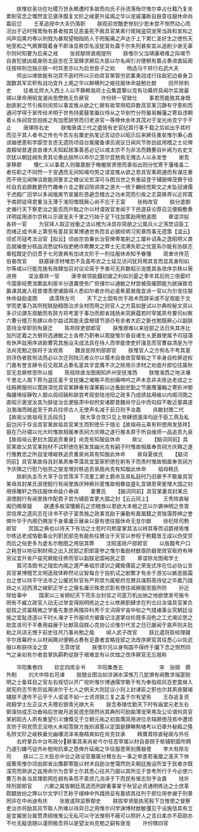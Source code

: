 <!-- { "loadSidebar": true } -->
　　朕惟钦圣功在社稷万世永赖遭时多故而向氏子孙流落殆尽惟尔幸占仕籍乃复坐累削官念之慨然宜见襃序既复文阶之峻更升延阁之华以宠戚藩断自朕意往服休命尚葢前愆
　　王革追授中大夫仍落职
　　朕观前世酷吏惨刻少恩未尝不恻然动心而况出于近时残鸷殆有甚者按其见恶虽死不赦具官某素行隂贼盗窃宠荣当政和宣和之间声熖熏灼専以刑戮为暴观望相指防人于罔寃痛之声达于上下累仁圣好生之徳伤天地至和之气厥罪既着身不即诛显秩崇名没犹冐处葢于尔失刑甚矣宜从追削少谢无辜尔则何知要为后来之戒
　　张叔献除直阁提刑
　　朕惟尔父当靖康艰难之际竭节自奋犯彼凶威身防北庭忠在王室肆求厥后大臣以尔名闻引对便朝有嘉占奏进直延阁往按祥刑岂独示朕一时异恩亦以为后世臣子之劝
　　杨选马千转行右武大夫
　　师出以律故能有功赏不逾时所以示劝具官某智穷武畧勇冠戎行往敌犯边奋身卫国数其军实积有战功宜升上阁之华以聨横列之峻往服休命益勉壮猷
　　田开除刺史
　　往者北师大入西土人以不静赖我将士云集霆撃以克有功幕府具闻尔实居最锡以褒命用昭宠渥尚思懋勉无负厥官
　　许份转一官致仕
　　事君而能致其身既励匪躬之节引疾则闵劳以事宜推从欲之仁厥有故常用昭异数具官某沉静有守恵和而通问学得于家传经术明于世务持槖簮笔徧仪侍从之华剖竹分符屡易翰藩之寄自违朝着乆佚祠宫忽抱疾之有加愿辞劳而归老进官一等俾休余年其茂对于宠光尚克宁于干止
　　唐煇除右史
　　朕惟唐虞三代之盛皆有史官纪其行事千载之后如出乎其时而见乎其人者书之传也今吾左右置史执笔记言动亦以昭示后来厥任重矣惟尔秉心直谅廸徳恵和学靡空言虑无遗防顷自台属擢备谏员谠议日闻风节弥劲兹用稽之士论俾直殿坳昔遂良由谏大夫知起居事善恶必记以戒太宗不为非法而魏謩自补阙为右史文宗犹以朝廷阙失责其论奏此朕所以命尔之意尔宜勉焉无愧古人以永发誉
　　谢克家移郡
　　懐仁义以事君入则罄嘉猷于帷幄居贤徳而善俗出则分忧寄于藩维虽二者任职之不同然一于宠遇而无间矧竭均劳之请宜推从欲之恩具官某疏通而有谋庄重而不倚见闻殚洽故能洞羣言之微议论宏深可与图当世之务蚤延登于辅弼俾茂賛于经纶自去岩廊数更符竹趣奉介圭之觐诏陪讲席之游大一统于麟经觉斯文之未坠冠诸儒于虎殿广旧学以多闻俄爽节宣屡形恳避念稽古之功未究而引疾之志莫移畀以近邦寛予南顾徒得君重当无薄于淮阳惟既厥心尚不忘于王室
　　张绚改官
　　朕分遣御史循行天下察吏治之能否而升黜之尔以材谞效官发闻于下邑遂获论荐召见便殿敷奏详明兹用进尔京秩以示襃宠夫千里之行始于足下往加策励用勉逺图
　　章谊洪拟各转一官
　　为官择人取正铨衡之法以稽为决具存简册之公属兵火之荡焚诏臣工而绪正成书来上第劳有差具官某博通世务而言必据经明习宪章而事无遗策【谊云】顷贰司冦考法治官【拟云】顷由宗伯兼长治官俾専笔削之工厘补诏条之逸昭明义类迄就编誊分核品流悉従科指吏絶诈欺舞文之弊士无流滞失职之忧寔系尔能有协朕志章程既定仍旧贯于七司褒典有加进文阶于一列往服休命知予眷懐
　　周聿许抟范伯奋改官
　　朕寤寐求材唯恐不及虽布衣之士延见访问犹将用其言而显其身矧如尔等咸以行能克施有政肆加召对议论简于予衷可无异数昭示宠奬其各改序京秩以需进用
　　梁汝嘉转一官
　　唐李巽领盐鐡初嵗之利如刘晏之季年其后则三倍晏时今国家经费浩繁盐利居半分道置使务广赀储尔以通敏之材尝被简擢颇能为朕操致竒赢课其嵗入视昔増羡使诸路得人悉如尔者亦何必逺希晏巽哉宜进一官以为尔宠往服休命益励逺图
　　虞澐除左司
　　天下之士固有优于政术而辞采或不足观能于文学而吏事乃其所短朕励精图治求全材而用之则官人之方莫如歴试以尔典校秘文资以多识论譔东观敏而有辞方将考寔于事功而郎省践扬未究厥蕴若时宰属夙号要司纠察六曹分摠万务肆以命尔益试其能夫盘根错节游刅有余者大匠之斵也勉既厥心以副朕意待汝举职则有襃迁
　　陈昻除吏部郎官
　　朕惟艰难以来铨部之法日失其序比加刋定着之方册将选通敏之士各修乃职奉以周旋惟尔奋自诸生乆更器使属予司冦蔼有休声兹用序进剧曹究其施设夫成法具在待人而举能使吏奸寖息而官曹益清是为守法尚克勉之朕将于汝观焉
　　魏良臣除刑部郎官
　　朕惟官人之方徇名不考其寔则浮伪者胜徇法而必以次迁则陆沉者众尔以儒术自奋效官辇毂之下率身自检屏迹权门嘉有誉言肆令召见观其占奏名寔具孚宜膺不次之除用示求材之劝亟升郎位往属秋官无怠厥修思所以报
　　陈规除直龙图阁知庐州安抚淮西
　　朕惟淮西之地沃壤千里北人南下莽为盗区虽干戈扰攘之难略平而创痛呻吟之声未息非夫练达老成之士往殿厥服何以寛朕深忧具官某静重有谋果毅以达蚤励忠勤之节屡膺藩翰之寄折冲御侮疆埸绥静牧人御众闾阎辑和朕尝考观安陆池阳之政多乃成绩兹用峻以内阁河图之直昭示褒宠汝其为朕徙治合淝振肃中权拊安诸郡昔魏尚守云中而匃奴不敢近塞龚遂治渤海而贼盗至于弃兵往师古人无使声名减于前日则予汝嘉
　　呉敏封赠二代【故祖父故祖母王氏段氏】
　　朕大享合宫只见上帝肆颁渥泽均迨于臣工燕及私庭岂间于存没具官某故祖具官某生而积徳乐于隠沦【故祖母云素有积徳用发慈祥】报在乃孙寝以光大时惟故相属奉贡祠方庆赐之遂行推本原于所自维师一品追贲九泉【故祖母云更封大国追贲重泉】尚克有知服兹休命
　　故父
　　【脑词同前】具官某故父具官某抱材不试积徳在躬发其幽光克有嗣子时惟故相属奉贡祠方庆赐之遂行推教忠之所自宠増峻秩追贲重泉尚其有知服此休命
　　故母夏侯氏
　　【脑词同前】具官某故母具封某夙奉苹藻具宜室家积徳在躬有子而贵时惟故相属奉贡祠方予庆赐之行慰乃劬劳之报宠増封秩追贲泉扃尚克有知服此休命
　　祖母韩氏
　　朕躬执圭币大享于合宫霈泽下流羣工卿士爵命及其私庭时乃旧章予不敢废具官某母具封某氏淑徳懿行有闻里族庆种厥孙寔惟故相眷兹盛礼宜锡恩荣爰増大国之封用侈雕轩之饰往服休命益介寿祺
　　妻曹氏
　　【脑词同前】具官某妻具封某氏淑徳懿行有闻里族作配君子尝为辅臣宜更大国之封【云云同上】
　　王秀除直秘阁仍赐章服
　　朕遭多故深懐磐石之宗睦族以恩欲大本根之芘以尔袭神明之贵胄崇信厚之遗风志在诗书不骄于富贵施之政事克励于廉勤有嘉属籍之贤独蔼荐绅之誉俾升华于内阁仍赐宠于身章庸示展亲以襃有徳往服休命无怠尔猷
　　徐杞除司勲郎官
　　赏国之典也以待天下有功之士若时司勲寔掌其法以辨其等而诏爵禄焉惟尔练达老成恪勤事业列职民部克有能称往賛治于天官以参校于勲籍昔王成以伪受赏而后之俗吏多为虚名尔勉图之用惩其弊
　　沈昭逺除户部郎官
　　以版籍考户口之耗登以地征制财用之出入民部之职郎寔参之惟尔蚤励材猷亟防器使效官枢府有禆宻议宜升省户益究厥能往修而官以副朕足国裕民之意
　　章谊除龙图阁学士
　　寳河洛图书之瑞宏内阁之邃严奉祖宗谟训之藏极儒臣之荣宠式序在位必协公言具官某博稽艺文明逹政体粹然论议智每合于投机试之剧繁才有余于游刃以嫉恶振霜台之誉以持平守法寺之公擢贰秋官有严邦禁为属枢府克賛兵谋蔚髙侍従之华嘉乃践扬之乆冠西清之峻职正学士之隆名庸示殊恩式彰有徳往祗厥服思振所防
　　孙近除给事中
　　国家以三省纲纪天下而东台封驳之司寔万机出纳之地欲使发号施令罔有不臧立政官人动无过举宜得刚明练达之士以修厥职肆求在列佥曰汝谐具官某负挺拔之资冨精微之学蚤先羣彦再掇异科秀于文词得宇宙中和之气措诸事业究朝廷设施之宜耻违道以干时乆淹才于外服顷方擢备记注遂掌丝纶既多润色之工尤竭论思之助宜进司于平奏用益展于壮猷简自朕心克协公论惟尔代言之日已屡闻于直声则夫批勑之风谅无愧于前史往共乃事尚勉之哉
　　闻人武子改官
　　朕比遣将臣经理疆宇尔居幕府乆以材闻赐对便朝占奏有足嘉者宜略铨部之法改序厥官其往悉心以佐武服以称朕待汝之意
　　王雰改官
　　朕惟尔兄以身徇国不得终于牖下念之恻然同气之亲如有尔者尝掌执羁靮従朕于艰难宜有以优恤之改序厥官无忘报称





　　华阳集巻四
　　钦定四库全书
　　华阳集巻五　　　　　　　宋　张纲　撰外制
　　刘大中除右司谏
　　朕兢业图治如涉渊氷深惟万几犹惧有阙敷求端寔刚明之士备耳目之官左右规切以开广视听惟尔博通儒学敢于有为奉指观风百吏震耸入居宪府志节弥厉兹用进尔于七人之例夫大则廷议小则上封谏臣之职也尔其夙夜罄竭辅朕不逮传不云乎千人诺诺不如一士谔谔朕三复之盖于尔有望焉
　　王存追复资政殿学士左正议大夫赠右银青光禄大夫
　　朕念泰陵忧勤天下时有庙堂元老左右弼谐协成丕功垂裕后世嵗月逝矣遗忠隠然尚其典刑可励媮薄宠荣弗及公论谓何具官某躬蹈古人夙有重望引义慷慨见于立朝元祐之初首膺简用进位丞辖厥徳茂焉中遭烦言防于钩党赍志没地乆未昭雪朕方旌别淑慝以定国是肆畴勲绪考以旧章升秘殿之隆名陟文阶之峻秩垂光幽壤流泽来裔精爽如在尚克钦承
　　韩膺胄除直秘阁与外任
　　右府掌兵中台布政分厥事其来尚矣今尔任吾宰属以材自奋顾于枢辅职靡所闗乃遽引嫌丐従外补勉徇抗章之恳俾升延阁之华往服恩荣别膺器使
　　李大有除左司
　　朕以二三大臣总中台之政设官置属分賛左右一事之举差若毫厘之逺天下休戚繋焉惟尔顷由郎省出膺郡寄能以材术自励治誉蔼然则夫朝廷施设所宜于民者亦既深究而熟讲之兹用命尔为吾宰士尔其悉心往共乃服以其所见于昔考所行于今必使六曹万务各当其理若网在纲有条而不紊庶几流泽于下而民有惬志则予汝嘉
　　钱圻除刑部郎官
　　六卿之属皆朝廷髙选而刑辟重事掌于秋官必资通明练达之士庶革颇纇放纷之弊以尔文学行艺称于缙绅中外践扬显有嘉绩其往列于郎位用参谳于刑章罔非在中尚迪有庆
　　张致逺除监察御史
　　朕拔举贤能执宪毂下岂惟使之督察吏治亦将励其风节取人所难以待异日之用惟尔问学渊博材猷敏彊见于设施信其有立是宜擢居台属赞肃纲维惟公无私可以守法惟明不蔽可以照奸人之言曰柔亦不茹刚亦不吐无縦诡随以谨罔极吾将以是望汝尚克勉之嗣有襃宠
　　许份赠四官
